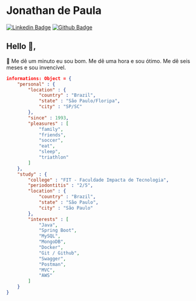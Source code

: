 # Jonathan de Paula
[![Linkedin Badge](https://img.shields.io/badge/-LinkedIn-blue?style=flat-square&logo=Linkedin&logoColor=white&link=https://www.linkedin.com/in/jonathan-dev-fullstack/)](https://www.linkedin.com/in/jonathan-dev-fullstack/)
[![Github Badge](https://img.shields.io/badge/-Github-000?style=flat-square&logo=Github&logoColor=white&link=https://github.com/Jonathan-eng-jur)](https://github.com/Jonathan-eng-jur)
## Hello 👋, 

:small_orange_diamond: Me dê um minuto eu sou bom. Me dê uma hora e sou ótimo. Me dê seis meses e sou invencível.

```json
informations: Object = {
    "personal" : {
        "location" : {
            "country" : "Brazil",
            "state" : "São Paulo/Floripa",
            "city" : "SP/SC"
        },
        "since" : 1993,
        "pleasures" : [            
            "family",
            "friends",
            "soccer",
            "eat",
            "sleep",
            "triathlon"
        ] 
    },
    "study" : {
        "college" : "FIT - Faculdade Impacta de Tecnologia",
        "periodontitis" : "2/5",
        "location" : {
            "country" : "Brazil",
            "state" : "São Paulo",
            "city" : "São Paulo"
        },
        "interests" : [
            "Java",
            "Spring Boot",
            "MySQL",
            "MongoDB",
            "Docker",
            "Git / Github",
            "Swagger",
            "Postman",
            "MVC",
            "AWS"
        ]
    }
}
